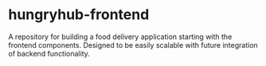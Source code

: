 # hungryhub-frontend
 A repository for building a food delivery application starting with the frontend components. Designed to be easily scalable with future integration of backend functionality.
